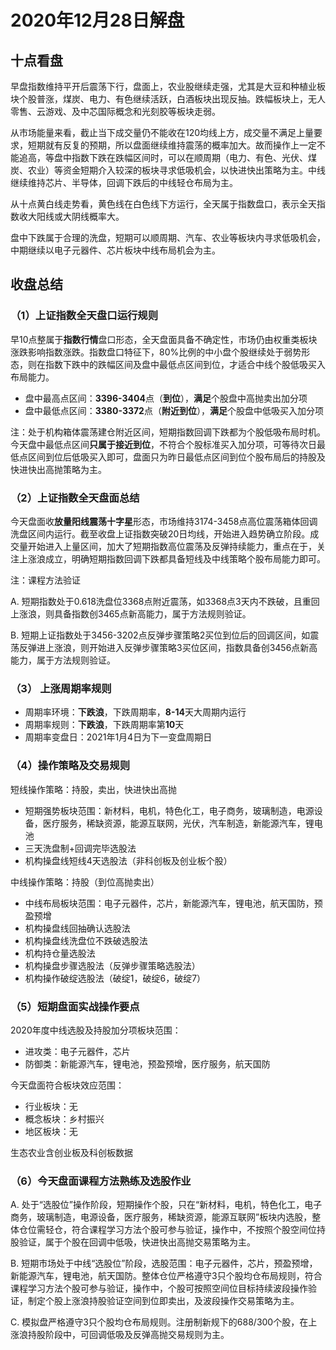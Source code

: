 # 2020年12月28日解盘

## 十点看盘

早盘指数维持平开后震荡下行，盘面上，农业股继续走强，尤其是大豆和种植业板块个股普涨，煤炭、电力、有色继续活跃，白酒板块出现反抽。跌幅板块上，无人零售、云游戏、及中芯国际概念和光刻胶等板块走弱。

从市场能量来看，截止当下成交量仍不能收在120均线上方，成交量不满足上量要求，短期就有反复的预期，所以盘面继续维持震荡的概率加大。故而操作上一定不能追高，等盘中指数下跌在跌幅区间时，可以在顺周期（电力、有色、光伏、煤炭、农业）等资金短期介入较深的板块寻求低吸机会，以快进快出策略为主。中线继续维持芯片、半导体，回调下跌后的中线轻仓布局为主。

从十点黄白线走势看，黄色线在白色线下方运行，全天属于指数盘口，表示全天指数收大阳线或大阴线概率大。

盘中下跌属于合理的洗盘，短期可以顺周期、汽车、农业等板块内寻求低吸机会，中期继续以电子元器件、芯片板块中线布局机会为主。

## 收盘总结

### （1）上证指数全天盘口运行规则

早10点整属于**指数行情**盘口形态，全天盘面具备不确定性，市场仍由权重类板块涨跌影响指数涨跌。指数盘口特征下，80%比例的中小盘个股继续处于弱势形态，则在指数下跌中的跌幅区间及盘中最低点区间到位，才适合中线个股低吸买入布局能力。

- 盘中最高点区间：**3396-3404**点（**到位**），**满足**个股盘中高抛卖出加分项
- 盘中最低点区间：**3380-3372**点（**附近到位**），**满足**个股盘中低吸买入加分项

注：处于机构箱体震荡建仓附近区间，短期指数回调下跌都为个股低吸布局时机。今天盘中最低点区间**只属于接近到位**，不符合个股标准买入加分项，可等待次日最低点区间到位后低吸买入即可，盘面只为昨日最低点区间到位个股布局后的持股及快进快出高抛策略为主。

### （2）上证指数全天盘面总结

今天盘面收**放量阳线震荡十字星**形态，市场维持3174-3458点高位震荡箱体回调洗盘区间内运行。截至收盘上证指数突破20日均线，开始进入趋势确立阶段。成交量开始进入上量区间，加大了短期指数高位震荡及反弹持续能力，重点在于，关注上涨浪成立，明确短期指数回调下跌都具备短线及中线策略个股布局能力即可。

注：课程方法验证

A. 短期指数处于0.618洗盘位3368点附近震荡，如3368点3天内不跌破，且重回上涨浪，则具备指数创3465点新高能力，属于方法规则验证。

B. 短期上证指数处于3456-3202点反弹步骤策略2买位到位后的回调区间，如震荡反弹进上涨浪，则开始进入反弹步骤策略3买位区间，指数具备创3456点新高能力，属于方法规则验证。

### （3） 上涨周期率规则

- 周期率环境：**下跌浪**，下跌周期率，**8-14**天大周期内运行
- 周期率规则：**下跌浪**，下跌周期率第**10**天
- 周期率变盘日：2021年1月4日为下一变盘周期日

### （4）操作策略及交易规则

短线操作策略：持股，卖出，快进快出高抛

- 短期强势板块范围：新材料，电机，特色化工，电子商务，玻璃制造，电源设备，医疗服务，稀缺资源，能源互联网，光伏，汽车制造，新能源汽车，锂电池
- 三天洗盘制+回调完毕选股法
- 机构操盘线短线4天选股法（非科创板及创业板个股）

中线操作策略：持股（到位高抛卖出）

- 中线布局板块范围：电子元器件，芯片，新能源汽车，锂电池，航天国防，预盈预增
- 机构操盘线回抽确认选股法
- 机构操盘线洗盘位不跌破选股法
- 机构持仓量选股法
- 机构操盘步骤选股法（反弹步骤策略选股法）
- 机构操作破绽选股法（破绽1，破绽6，破绽7）

### （5）短期盘面实战操作要点

2020年度中线选股及持股加分项板块范围：

- 进攻类：电子元器件，芯片
- 防御类：新能源汽车，锂电池，预盈预增，医疗服务，航天国防

今天盘面符合板块效应范围：

- 行业板块：无
- 概念板块：乡村振兴
- 地区板块：无

生态农业含创业板及科创板数据

### （6）今天盘面课程方法熟练及选股作业

A. 处于“选股位”操作阶段，短期操作个股，只在“新材料，电机，特色化工，电子商务，玻璃制造，电源设备，医疗服务，稀缺资源，能源互联网”板块内选股，整体仓位需轻仓，符合课程学习方法个股可参与验证，操作中，不按照个股空间位持股验证，属于个股在回调中低吸，快进快出高抛交易策略为主。

B. 短期市场处于中线“选股位”阶段，选股范围：电子元器件，芯片，预盈预增，新能源汽车，锂电池，航天国防。整体仓位严格遵守3只个股均仓布局规则，符合课程学习方法个股可参与验证，操作中，个股可按照空间位目标持续波段操作验证，制定个股上涨浪持股验证空间到位即卖出，及波段操作交易策略为主。

C. 模拟盘严格遵守3只个股均仓布局规则。注册制新规下的688/300个股，在上涨浪持股阶段中，可回调低吸及反弹高抛交易规则为主。
